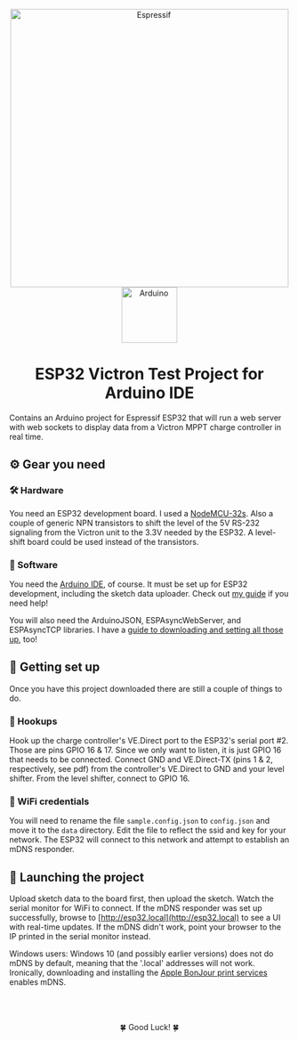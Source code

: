 <p align="center">
  <a href="https://www.espressif.com/en/products/hardware/esp32/resources">
    <img alt="Espressif" src="https://www.espressif.com/sites/all/themes/espressif/logo.svg" width="500" />
  </a>
  <a href="https://www.arduino.cc/en/main/software">
    <img alt="Arduino" src="https://www.arduino.cc/en/pub/skins/arduinoWide/img/ArduinoAPP-01.svg" width="100" />
  </a>
</p>
<h1 align="center">
  ESP32 Victron Test Project for Arduino IDE
</h1>

Contains an Arduino project for Espressif ESP32 that will run a web server with web sockets to display data from a Victron MPPT charge controller in real time.

## ⚙️ Gear you need

### 🛠 Hardware

You need an ESP32 development board. I used a [NodeMCU-32s](https://www.amazon.com/dp/B07PP1R8YK/ref=twister_B0816C3VDG?_encoding=UTF8&psc=1). Also a couple of generic NPN transistors to shift the level of the 5V RS-232 signaling from the Victron unit to the 3.3V needed by the ESP32. A level-shift board could be used instead of the transistors.

### 📀 Software

You need the [Arduino IDE](https://www.arduino.cc/en/main/software), of course. It must be set up for ESP32 development, including the sketch data uploader. Check out [my guide](https://ideaup.online/blog/esp32-set-up-on-arduino/) if you need help!

You will also need the ArduinoJSON, ESPAsyncWebServer, and ESPAsyncTCP libraries. I have a [guide to downloading and setting all those up](https://ideaup.online/blog/esp32-webserver-with-websockets/), too!

## 🧩 Getting set up

Once you have this project downloaded there are still a couple of things to do.

### 👫 Hookups

Hook up the charge controller's VE.Direct port to the ESP32's serial port #2. Those are pins GPIO 16 & 17. Since we only want to listen, it is just GPIO 16 that needs to be connected. Connect GND and VE.Direct-TX (pins 1 & 2, respectively, see pdf) from the controller's VE.Direct to GND and your level shifter. From the level shifter, connect to GPIO 16.

### 📡 WiFi credentials

You will need to rename the file `sample.config.json` to `config.json` and move it to the `data` directory. Edit the file to reflect the ssid and key for your network. The ESP32 will connect to this network and attempt to establish an mDNS responder.

## 🚀 Launching the project

Upload sketch data to the board first, then upload the sketch. Watch the serial monitor for WiFi to connect. If the mDNS responder was set up successfully, browse to [http://esp32.local](http://esp32.local) to see a UI with real-time updates. If the mDNS didn't work, point your browser to the IP printed in the serial monitor instead.

Windows users: Windows 10 (and possibly earlier versions) does not do mDNS by default, meaning that the '.local' addresses will not work. Ironically, downloading and installing the [Apple BonJour print services](https://support.apple.com/kb/dl999?locale=en_US) enables mDNS.

<p align="center" style="padding-top: 50">🍀 Good Luck! 🍀
